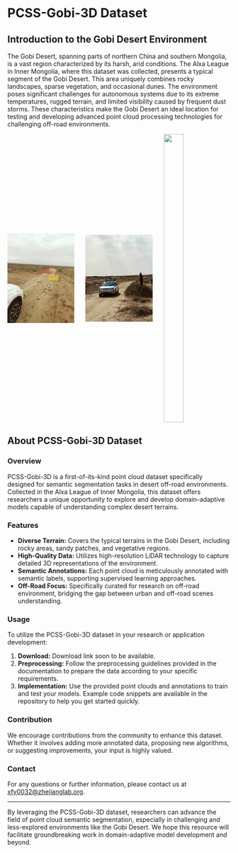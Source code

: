 
# PCSS-Gobi-3D Dataset

## Introduction to the Gobi Desert Environment

The Gobi Desert, spanning parts of northern China and southern Mongolia, is a vast region characterized by its harsh, arid conditions. The Alxa League in Inner Mongolia, where this dataset was collected, presents a typical segment of the Gobi Desert. This area uniquely combines rocky landscapes, sparse vegetation, and occasional dunes. The environment poses significant challenges for autonomous systems due to its extreme temperatures, rugged terrain, and limited visibility caused by frequent dust storms. These characteristics make the Gobi Desert an ideal location for testing and developing advanced point cloud processing technologies for challenging off-road environments.

<div style="display: flex; justify-content: space-between;">
   <img src="./fig/fig1.png" width="30%" style="height: 650px; object-fit: contain;">
   <img src="./fig/fig2.png" width="30%" style="height: 650px; object-fit: contain;">
   <img src="./fig/fig3.png" width="30%" style="height: 650px; object-fit: contain;">
</div>

## About PCSS-Gobi-3D Dataset

### Overview
PCSS-Gobi-3D is a first-of-its-kind point cloud dataset specifically designed for semantic segmentation tasks in desert off-road environments. Collected in the Alxa League of Inner Mongolia, this dataset offers researchers a unique opportunity to explore and develop domain-adaptive models capable of understanding complex desert terrains.


### Features
- **Diverse Terrain:** Covers the typical terrains in the Gobi Desert, including rocky areas, sandy patches, and vegetative regions.
- **High-Quality Data:** Utilizes high-resolution LiDAR technology to capture detailed 3D representations of the environment.
- **Semantic Annotations:** Each point cloud is meticulously annotated with semantic labels, supporting supervised learning approaches.
- **Off-Road Focus:** Specifically curated for research on off-road environment, bridging the gap between urban and off-road scenes understanding.


### Usage
To utilize the PCSS-Gobi-3D dataset in your research or application development:
1. **Download:** Download link soon to be available.
2. **Preprocessing:** Follow the preprocessing guidelines provided in the documentation to prepare the data according to your specific requirements.
3. **Implementation:** Use the provided point clouds and annotations to train and test your models. Example code snippets are available in the repository to help you get started quickly.



### Contribution
We encourage contributions from the community to enhance this dataset. Whether it involves adding more annotated data, proposing new algorithms, or suggesting improvements, your input is highly valued.

### Contact
For any questions or further information, please contact us at xfy0032@zhejianglab.org.

---

By leveraging the PCSS-Gobi-3D dataset, researchers can advance the field of point cloud semantic segmentation, especially in challenging and less-explored environments like the Gobi Desert. We hope this resource will facilitate groundbreaking work in domain-adaptive model development and beyond.
